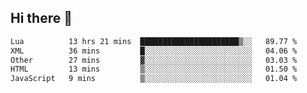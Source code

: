 ## Hi there 👋
<!--START_SECTION:waka-->

```txt
Lua          13 hrs 21 mins  ██████████████████████▒░░   89.77 %
XML          36 mins         █░░░░░░░░░░░░░░░░░░░░░░░░   04.06 %
Other        27 mins         ▓░░░░░░░░░░░░░░░░░░░░░░░░   03.03 %
HTML         13 mins         ▒░░░░░░░░░░░░░░░░░░░░░░░░   01.50 %
JavaScript   9 mins          ▒░░░░░░░░░░░░░░░░░░░░░░░░   01.04 %
```

<!--END_SECTION:waka-->
